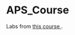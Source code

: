 # APS_Course
Labs from <a href="https://github.com/MPSU/APS/tree/%D0%AF-%D1%85%D0%BE%D1%87%D1%83-%D0%B1%D0%BE%D0%BB%D1%8C%D1%88%D0%B5/Labs"> this course </a>.